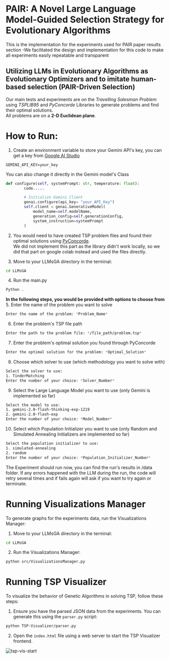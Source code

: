 # PAIR: A Novel Large Language Model-Guided Selection Strategy for Evolutionary Algorithms  
This is the implementation for the experiments used for PAIR paper results section
-We facilitated the design and implementation for this code to make all experiments easily repeatable and transparent
## Utilizing LLMs in Evolutionary Algorithms as Evolutionary Optimizers and to imitate human-based selection (PAIR-Driven Selection)
Our main tests and experiments are on the *Travelling Salesman Problem* using *TSPLIB95* and *PyConcorde* Libraries to generate problems and find their optimal solutions.  
All problems are on a **2-D Euclidean plane**.  

# How to Run:

1. Create an environment variable to store your Gemini API's key, you can get a key from [Google AI Studio](https://aistudio.google.com/apikey)
```env 
GEMINI_API_KEY=your_key
```
You can also change it directly in the Gemini model's Class
```python
def configure(self, systemPrompt: str, temperature: float):
        code.....

        # Initialize Gemini Client
        genai.configure(api_key= "your_API_Key")
        self.client = genai.GenerativeModel(
            model_name=self.modelName,
            generation_config=self.generationConfig,
            system_instruction=systemPrompt
        )
```
2. You would need to have created TSP problem files and found their optimal solutions using [PyConcorde](https://github.com/jvkersch/pyconcorde).  
We did not implement this part as the library didn't work locally, so we did that part on google colab instead and used the files directly.

3. Move to your LLMsGA directory in the terminal:
```zsh
cd LLMsGA
```
4. Run the main.py
```zsh
Python .
```  
  
**In the following steps, you would be provided with options to choose from**  
5. Enter the name of the problem you want to solve
```zsh
Enter the name of the problem: *Problem_Name*

```
6. Enter the problem's TSP file path
```zsh
Enter the path to the problem file: */file_path/problem.tsp*
```
7. Enter the problem's optimal solution you found through PyConcorde
```zsh
Enter the optimal solution for the problem: *Optimal_Solution*
```
8. Choose which solver to use (which methodology you want to solve with)
```zsh
Select the solver to use:
1. TinderMatching
Enter the number of your choice: *Solver_Number*
```
9. Select the Large Language Model you want to use (only Gemini is implemented so far)
```zsh
Select the model to use:
1. gemini-2.0-flash-thinking-exp-1219
2. gemini-2.0-flash-exp
Enter the number of your choice: *Model_Number*
```
10. Select which Population Initializer you want to use (only Random and Simulated Annealing Initializers are implemented so far)
```zsh
Select the population initializer to use:
1. simulated-annealing
2. random
Enter the number of your choice: *Population_Initializer_Number*
```

The Experiment should run now, you can find the run's results in /data folder.
If any errors happened with the LLM during the run, the code will retry several times and if fails again will ask if you want to try again or terminate.

# Running Visualizations Manager

To generate graphs for the experiments data, run the Visualizations Manager:

1. Move to your LLMsGA directory in the terminal:
```zsh
cd LLMsGA
```
2. Run the Visualizations Manager:
```zsh
python src/VisualizationsManager.py
```

# Running TSP Visualizer

To visualize the behavior of Genetic Algorithms in solving TSP, follow these steps:

1. Ensure you have the parsed JSON data from the experiments. You can generate this using the `parser.py` script:
```zsh
python TSP-Visualizer/parser.py
```
2. Open the `index.html` file using a web server to start the TSP Visualizer frontend.


![tsp-vis-start](https://github.com/user-attachments/assets/0c936a60-9a56-4eae-a73b-b097d8d37bf9)

